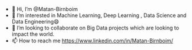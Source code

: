 - 👋 Hi, I’m @Matan-Birnboim
- 👀 I’m interested in Machine Learning, Deep Learning , Data Science and Data Engineering😄
- 💭 I’m looking to collaborate on Big Data projects which are looking to impact the world.
- 📫 How to reach me https://www.linkedin.com/in/Matan-Birnboim/
